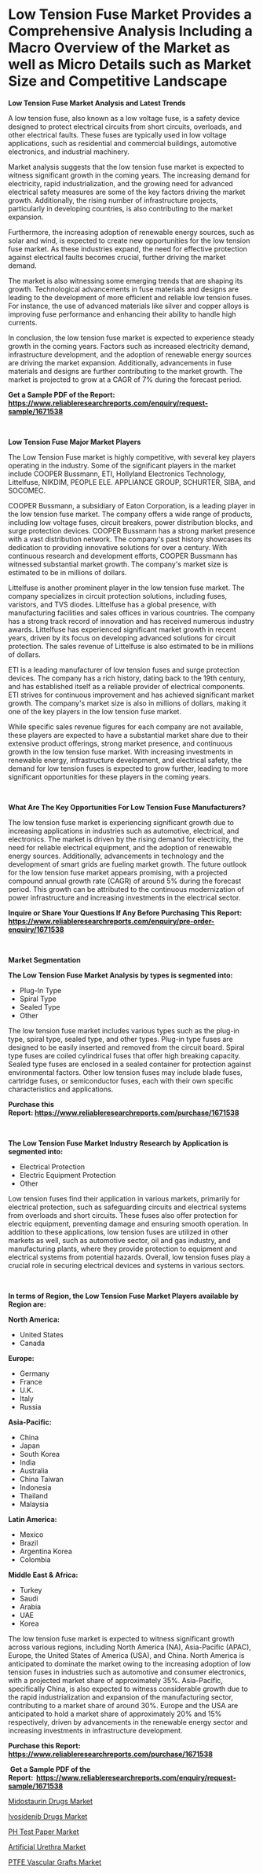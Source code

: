 <p><h1>Low Tension Fuse Market Provides a Comprehensive Analysis Including a Macro Overview of the Market as well as Micro Details such as Market Size and Competitive Landscape</h1></p><p><strong>Low Tension Fuse Market Analysis and Latest Trends</strong></p>
<p><p>A low tension fuse, also known as a low voltage fuse, is a safety device designed to protect electrical circuits from short circuits, overloads, and other electrical faults. These fuses are typically used in low voltage applications, such as residential and commercial buildings, automotive electronics, and industrial machinery.</p><p>Market analysis suggests that the low tension fuse market is expected to witness significant growth in the coming years. The increasing demand for electricity, rapid industrialization, and the growing need for advanced electrical safety measures are some of the key factors driving the market growth. Additionally, the rising number of infrastructure projects, particularly in developing countries, is also contributing to the market expansion.</p><p>Furthermore, the increasing adoption of renewable energy sources, such as solar and wind, is expected to create new opportunities for the low tension fuse market. As these industries expand, the need for effective protection against electrical faults becomes crucial, further driving the market demand.</p><p>The market is also witnessing some emerging trends that are shaping its growth. Technological advancements in fuse materials and designs are leading to the development of more efficient and reliable low tension fuses. For instance, the use of advanced materials like silver and copper alloys is improving fuse performance and enhancing their ability to handle high currents.</p><p>In conclusion, the low tension fuse market is expected to experience steady growth in the coming years. Factors such as increased electricity demand, infrastructure development, and the adoption of renewable energy sources are driving the market expansion. Additionally, advancements in fuse materials and designs are further contributing to the market growth. The market is projected to grow at a CAGR of 7% during the forecast period.</p></p>
<p><strong>Get a Sample PDF of the Report:&nbsp; <a href="https://www.reliableresearchreports.com/enquiry/request-sample/1671538">https://www.reliableresearchreports.com/enquiry/request-sample/1671538</a></strong></p>
<p>&nbsp;</p>
<p><strong>Low Tension Fuse Major Market Players</strong></p>
<p><p>The Low Tension Fuse market is highly competitive, with several key players operating in the industry. Some of the significant players in the market include COOPER Bussmann, ETI, Hollyland Electronics Technology, Littelfuse, NIKDIM, PEOPLE ELE. APPLIANCE GROUP, SCHURTER, SIBA, and SOCOMEC.</p><p>COOPER Bussmann, a subsidiary of Eaton Corporation, is a leading player in the low tension fuse market. The company offers a wide range of products, including low voltage fuses, circuit breakers, power distribution blocks, and surge protection devices. COOPER Bussmann has a strong market presence with a vast distribution network. The company's past history showcases its dedication to providing innovative solutions for over a century. With continuous research and development efforts, COOPER Bussmann has witnessed substantial market growth. The company's market size is estimated to be in millions of dollars.</p><p>Littelfuse is another prominent player in the low tension fuse market. The company specializes in circuit protection solutions, including fuses, varistors, and TVS diodes. Littelfuse has a global presence, with manufacturing facilities and sales offices in various countries. The company has a strong track record of innovation and has received numerous industry awards. Littelfuse has experienced significant market growth in recent years, driven by its focus on developing advanced solutions for circuit protection. The sales revenue of Littelfuse is also estimated to be in millions of dollars.</p><p>ETI is a leading manufacturer of low tension fuses and surge protection devices. The company has a rich history, dating back to the 19th century, and has established itself as a reliable provider of electrical components. ETI strives for continuous improvement and has achieved significant market growth. The company's market size is also in millions of dollars, making it one of the key players in the low tension fuse market.</p><p>While specific sales revenue figures for each company are not available, these players are expected to have a substantial market share due to their extensive product offerings, strong market presence, and continuous growth in the low tension fuse market. With increasing investments in renewable energy, infrastructure development, and electrical safety, the demand for low tension fuses is expected to grow further, leading to more significant opportunities for these players in the coming years.</p></p>
<p>&nbsp;</p>
<p><strong>What Are The Key Opportunities For Low Tension Fuse Manufacturers?</strong></p>
<p><p>The low tension fuse market is experiencing significant growth due to increasing applications in industries such as automotive, electrical, and electronics. The market is driven by the rising demand for electricity, the need for reliable electrical equipment, and the adoption of renewable energy sources. Additionally, advancements in technology and the development of smart grids are fueling market growth. The future outlook for the low tension fuse market appears promising, with a projected compound annual growth rate (CAGR) of around 5% during the forecast period. This growth can be attributed to the continuous modernization of power infrastructure and increasing investments in the electrical sector.</p></p>
<p><strong>Inquire or Share Your Questions If Any Before Purchasing This Report: <a href="https://www.reliableresearchreports.com/enquiry/pre-order-enquiry/1671538">https://www.reliableresearchreports.com/enquiry/pre-order-enquiry/1671538</a></strong></p>
<p>&nbsp;</p>
<p><strong>Market Segmentation</strong></p>
<p><strong>The Low Tension Fuse Market Analysis by types is segmented into:</strong></p>
<p><ul><li>Plug-In Type</li><li>Spiral Type</li><li>Sealed Type</li><li>Other</li></ul></p>
<p><p>The low tension fuse market includes various types such as the plug-in type, spiral type, sealed type, and other types. Plug-in type fuses are designed to be easily inserted and removed from the circuit board. Spiral type fuses are coiled cylindrical fuses that offer high breaking capacity. Sealed type fuses are enclosed in a sealed container for protection against environmental factors. Other low tension fuses may include blade fuses, cartridge fuses, or semiconductor fuses, each with their own specific characteristics and applications.</p></p>
<p><strong>Purchase this Report:&nbsp;<a href="https://www.reliableresearchreports.com/purchase/1671538">https://www.reliableresearchreports.com/purchase/1671538</a></strong></p>
<p>&nbsp;</p>
<p><strong>The Low Tension Fuse Market Industry Research by Application is segmented into:</strong></p>
<p><ul><li>Electrical Protection</li><li>Electric Equipment Protection</li><li>Other</li></ul></p>
<p><p>Low tension fuses find their application in various markets, primarily for electrical protection, such as safeguarding circuits and electrical systems from overloads and short circuits. These fuses also offer protection for electric equipment, preventing damage and ensuring smooth operation. In addition to these applications, low tension fuses are utilized in other markets as well, such as automotive sector, oil and gas industry, and manufacturing plants, where they provide protection to equipment and electrical systems from potential hazards. Overall, low tension fuses play a crucial role in securing electrical devices and systems in various sectors.</p></p>
<p>&nbsp;</p>
<p><strong>In terms of Region, the Low Tension Fuse Market Players available by Region are:</strong></p>
<p>
    <p> <strong> North America: </strong>
        <ul>
            <li>United States</li>
            <li>Canada</li>
        </ul>
        </p> 
    <p> <strong> Europe: </strong>
        <ul>
            <li>Germany</li>
            <li>France</li>
            <li>U.K.</li>
            <li>Italy</li>
            <li>Russia</li>
        </ul>
        </p> 
    <p> <strong> Asia-Pacific: </strong>
        <ul>
            <li>China</li>
            <li>Japan</li>
            <li>South Korea</li>
            <li>India</li>
            <li>Australia</li>
            <li>China Taiwan</li>
            <li>Indonesia</li>
            <li>Thailand</li>
            <li>Malaysia</li>
        </ul>
        </p> 
    <p> <strong> Latin America: </strong>
        <ul>
            <li>Mexico</li>
            <li>Brazil</li>
            <li>Argentina Korea</li>
            <li>Colombia</li>
        </ul>
        </p> 
    <p> <strong> Middle East & Africa: </strong>
        <ul>
            <li>Turkey</li>
            <li>Saudi</li>
            <li>Arabia</li>
            <li>UAE</li>
            <li>Korea</li>
        </ul>
    </p>
    </p>
<p><p>The low tension fuse market is expected to witness significant growth across various regions, including North America (NA), Asia-Pacific (APAC), Europe, the United States of America (USA), and China. North America is anticipated to dominate the market owing to the increasing adoption of low tension fuses in industries such as automotive and consumer electronics, with a projected market share of approximately 35%. Asia-Pacific, specifically China, is also expected to witness considerable growth due to the rapid industrialization and expansion of the manufacturing sector, contributing to a market share of around 30%. Europe and the USA are anticipated to hold a market share of approximately 20% and 15% respectively, driven by advancements in the renewable energy sector and increasing investments in infrastructure development.</p></p>
<p><strong>Purchase this Report: <a href="https://www.reliableresearchreports.com/purchase/1671538">https://www.reliableresearchreports.com/purchase/1671538</a></strong></p>
<p>&nbsp;<strong>Get a Sample PDF of the Report:&nbsp;&nbsp;<a href="https://www.reliableresearchreports.com/enquiry/request-sample/1671538">https://www.reliableresearchreports.com/enquiry/request-sample/1671538</a></strong></p>
<p><strong></strong></p>
<p><p><a href="https://medium.com/@nelljian7548/midostaurin-drugs-market-size-reveals-the-best-marketing-channels-in-global-industry-f88b46404758">Midostaurin Drugs Market</a></p><p><a href="https://medium.com/@allelee654/ivosidenib-drugs-market-insight-market-trends-growth-forecasted-from-2023-to-2030-124414b85c9c">Ivosidenib Drugs Market</a></p><p><a href="https://www.linkedin.com/pulse/ph-test-paper-market-share-amp-new-trends-analysis-d3ngc/">PH Test Paper Market</a></p><p><a href="https://www.linkedin.com/pulse/artificial-urethra-market-challenges-opportunities-growth-xf45c/">Artificial Urethra Market</a></p><p><a href="https://www.linkedin.com/pulse/ptfe-vascular-grafts-market-research-report-provides-lo2xc/">PTFE Vascular Grafts Market</a></p></p>